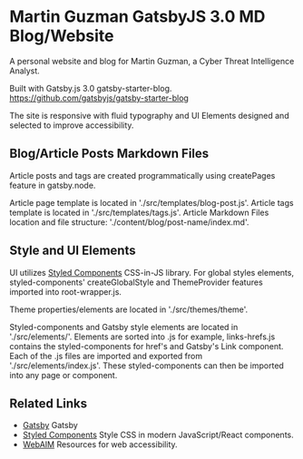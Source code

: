 # Martin Guzman GatsbyJS 3.0 MD Blog/Website 

A personal website and blog for Martin Guzman, a Cyber Threat Intelligence Analyst.

Built with Gatsby.js 3.0 gatsby-starter-blog.
https://github.com/gatsbyjs/gatsby-starter-blog

The site is responsive with fluid typography and UI Elements designed and selected to improve accessibility.

## Blog/Article Posts Markdown Files

Article posts and tags are created programmatically using createPages feature in gatsby.node. 

Article page template is located in './src/templates/blog-post.js'.
Article tags template is located in './src/templates/tags.js'.
Article Markdown Files location and file structure: './content/blog/post-name/index.md'. 


## Style and UI Elements

UI utilizes [Styled Components](https://styled-components.com/) CSS-in-JS library. For global styles elements, styled-components' createGlobalStyle and ThemeProvider features imported into root-wrapper.js.

Theme properties/elements are located in './src/themes/theme'.

Styled-components and Gatsby style elements are located in './src/elements/'. Elements are sorted into .js for example, links-hrefs.js contains the styled-components for href's and Gatsby's Link component. Each  of the .js files are imported and exported from './src/elements/index.js'. These styled-components can then be imported into any page or component. 


## Related Links

- [Gatsby](https://www.gatsbyjs.org/) Gatsby
- [Styled Components](https://styled-components.com/) Style CSS in modern JavaScript/React components.
- [WebAIM](https://webaim.org/) Resources for web accessibility.
